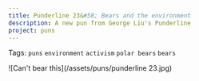 ```yaml
---
title: Punderline 23&#58; Bears and the environment
description: A new pun from George Liu's Punderline
project: puns
---
```

Tags: `puns` `environment` `activism` `polar bears` `bears`

![Can't bear this](/assets/puns/punderline 23.jpg)
